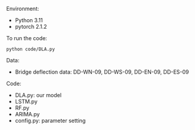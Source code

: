 Environment:
- Python 3.11
- pytorch 2.1.2

To run the code:

`python code/DLA.py`

Data:
- Bridge deflection data: DD-WN-09, DD-WS-09, DD-EN-09, DD-ES-09

Code:
- DLA.py: our model
- LSTM.py
- RF.py
- ARIMA.py
- config.py: parameter setting
